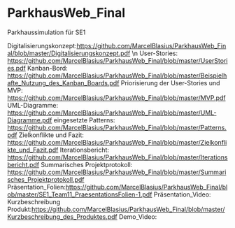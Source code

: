 # ParkhausWeb_Final
Parkhaussimulation für SE1

Digitalisierungskonzept:https://github.com/MarcelBlasius/ParkhausWeb_Final/blob/master/Digitalisierungskonzept.pdf \n
User-Stories: https://github.com/MarcelBlasius/ParkhausWeb_Final/blob/master/UserStories.pdf
Kanban-Bord: https://github.com/MarcelBlasius/ParkhausWeb_Final/blob/master/Beispielhafte_Nutzung_des_Kanban_Boards.pdf
Priorisierung der User-Stories und MVP: https://github.com/MarcelBlasius/ParkhausWeb_Final/blob/master/MVP.pdf
UML-Diagramme: https://github.com/MarcelBlasius/ParkhausWeb_Final/blob/master/UML-Diagramme.pdf
eingesetzte Patterns: https://github.com/MarcelBlasius/ParkhausWeb_Final/blob/master/Patterns.pdf
Zielkonflikte und Fazit: https://github.com/MarcelBlasius/ParkhausWeb_Final/blob/master/Zielkonflikte_und_Fazit.pdf
Iterationsbericht: https://github.com/MarcelBlasius/ParkhausWeb_Final/blob/master/Iterationsbericht.pdf
Summarisches Projektprotokoll: https://github.com/MarcelBlasius/ParkhausWeb_Final/blob/master/Summarisches_Projektprotokoll.pdf
Präsentation_Folien:https://github.com/MarcelBlasius/ParkhausWeb_Final/blob/master/SE1_Team11_PraesentationsFolien-1.pdf
Präsentation_Video:
Kurzbeschreibung Produkt:https://github.com/MarcelBlasius/ParkhausWeb_Final/blob/master/Kurzbeschreibung_des_Produktes.pdf
Demo_Video:

